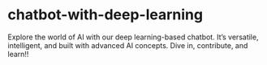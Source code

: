 # chatbot-with-deep-learning
Explore the world of AI with our deep learning-based chatbot. It’s versatile, intelligent, and built with advanced AI concepts. Dive in, contribute, and learn!!
